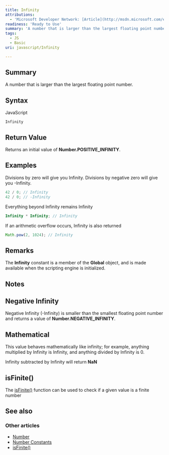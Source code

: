 ```yaml
---
title: Infinity
attributions:
  - 'Microsoft Developer Network: [Article](http://msdn.microsoft.com/en-us/library/ie/kddt5x39(v=vs.94).aspx)'
readiness: 'Ready to Use'
summary: 'A number that is larger than the largest floating point number.'
tags:
  - JS
  - Basic
uri: javascript/Infinity

---
```

## Summary

A number that is larger than the largest floating point number.

## Syntax

<span class="language">JavaScript</span>

    Infinity

## Return Value

Returns an initial value of **Number.POSITIVE\_INFINITY**.

## Examples

Divisions by zero will give you Infinity. Divisions by negative zero will give you -Infinity.

``` js
42 / 0; // Infinity
42 / 0; // -Infinity
```

Everything beyond Infinity remains Infinity

``` js
Infinity * Infinity; // Infinity
```

If an arithmetic overflow occurs, Infinity is also returned

``` js
Math.pow(2, 1024); // Infinity
```

## Remarks

The **Infinity** constant is a member of the **Global** object, and is made available when the scripting engine is initialized.

## Notes

## Negative Infinity

Negative Infinity (-Infinity) is smaller than the smallest floating point number and returns a value of **Number.NEGATIVE\_INFINITY**.

## Mathematical

This value behaves mathematically like infinity; for example, anything multiplied by Infinity is Infinity, and anything divided by Infinity is 0.

Infinity subtracted by Infinity will return **NaN**

## isFinite()

The [isFinite()](/javascript/isFinite) function can be used to check if a given value is a finite number

## See also

### Other articles

-   [Number](/javascript/Number)
-   [Number Constants](/javascript/Number/constants)
-   [isFinite()](/javascript/isFinite)

